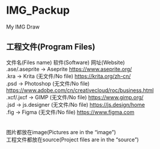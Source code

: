 # IMG_Packup
My IMG Draw

## 工程文件(Program Files)
文件名(Files name)                 软件(Software)                     网址(Website)</br>
.ase/.aseprite          ->         Aseprite                           https://www.aseprite.org/</br>
.kra                    ->         Krita (无文件/No file)             https://krita.org/zh-cn/</br>
.psd                    ->         Photoshop (无文件/No file)         https://www.adobe.com/cn/creativecloud/roc/business.html</br>
.xcf/.jxcf              ->         GIMP (无文件/No file)              https://www.gimp.org/</br>
.jsd                    ->         js.designer (无文件/No file)       https://js.design/home</br>
.fig                    ->         Figma (无文件/No file)             https://www.figma.com</br>
</br>
</br>
图片都放在image(Pictures are in the  “image”)</br>
工程文件都放在source(Project files are in the  “source”)</br>

